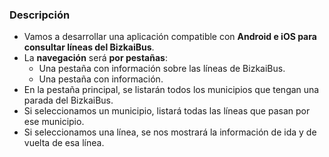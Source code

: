 ### Descripción

- Vamos a desarrollar una aplicación compatible con **Android e iOS para consultar líneas del BizkaiBus**.
- La **navegación** será **por pestañas**:
    - Una pestaña con información sobre las líneas de BizkaiBus.
    - Una pestaña con información.
- En la pestaña principal, se listarán todos los municipios que tengan una parada del BizkaiBus.
- Si seleccionamos un municipio, listará todas las líneas que pasan por ese municipio.
- Si seleccionamos una línea, se nos mostrará la información de ida y de vuelta de esa línea.
